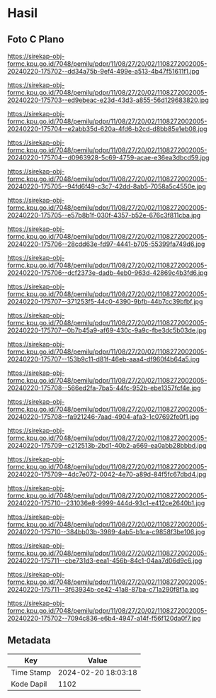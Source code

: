 # Hasil

## Foto C Plano

https://sirekap-obj-formc.kpu.go.id/7048/pemilu/pdpr/11/08/27/20/02/1108272002005-20240220-175702--dd34a75b-9ef4-499e-a513-4b47f51611f1.jpg

https://sirekap-obj-formc.kpu.go.id/7048/pemilu/pdpr/11/08/27/20/02/1108272002005-20240220-175703--ed9ebeac-e23d-43d3-a855-56d129683820.jpg

https://sirekap-obj-formc.kpu.go.id/7048/pemilu/pdpr/11/08/27/20/02/1108272002005-20240220-175704--e2abb35d-620a-4fd6-b2cd-d8bb85e1eb08.jpg

https://sirekap-obj-formc.kpu.go.id/7048/pemilu/pdpr/11/08/27/20/02/1108272002005-20240220-175704--d0963928-5c69-4759-acae-e36ea3dbcd59.jpg

https://sirekap-obj-formc.kpu.go.id/7048/pemilu/pdpr/11/08/27/20/02/1108272002005-20240220-175705--94fd6f49-c3c7-42dd-8ab5-7058a5c4550e.jpg

https://sirekap-obj-formc.kpu.go.id/7048/pemilu/pdpr/11/08/27/20/02/1108272002005-20240220-175705--e57b8b1f-030f-4357-b52e-676c3f811cba.jpg

https://sirekap-obj-formc.kpu.go.id/7048/pemilu/pdpr/11/08/27/20/02/1108272002005-20240220-175706--28cdd63e-fd97-4441-b705-55399fa749d6.jpg

https://sirekap-obj-formc.kpu.go.id/7048/pemilu/pdpr/11/08/27/20/02/1108272002005-20240220-175706--dcf2373e-dadb-4eb0-963d-42869c4b3fd6.jpg

https://sirekap-obj-formc.kpu.go.id/7048/pemilu/pdpr/11/08/27/20/02/1108272002005-20240220-175707--371253f5-44c0-4390-9bfb-44b7cc39bfbf.jpg

https://sirekap-obj-formc.kpu.go.id/7048/pemilu/pdpr/11/08/27/20/02/1108272002005-20240220-175707--0b7b45a9-af69-430c-9a9c-fbe3dc5b03de.jpg

https://sirekap-obj-formc.kpu.go.id/7048/pemilu/pdpr/11/08/27/20/02/1108272002005-20240220-175707--153b9c11-d81f-46eb-aaa4-df960f4b64a5.jpg

https://sirekap-obj-formc.kpu.go.id/7048/pemilu/pdpr/11/08/27/20/02/1108272002005-20240220-175708--566ed2fa-7ba5-44fc-952b-ebe1357fcf4e.jpg

https://sirekap-obj-formc.kpu.go.id/7048/pemilu/pdpr/11/08/27/20/02/1108272002005-20240220-175708--fa921246-7aad-4904-afa3-1c07692fe0f1.jpg

https://sirekap-obj-formc.kpu.go.id/7048/pemilu/pdpr/11/08/27/20/02/1108272002005-20240220-175709--c212513b-2bd1-40b2-a669-ea0abb28bbbd.jpg

https://sirekap-obj-formc.kpu.go.id/7048/pemilu/pdpr/11/08/27/20/02/1108272002005-20240220-175709--4dc7e072-0042-4e70-a89d-84f5fc67dbd4.jpg

https://sirekap-obj-formc.kpu.go.id/7048/pemilu/pdpr/11/08/27/20/02/1108272002005-20240220-175710--231036e8-9999-444d-93c1-e412ce2640b1.jpg

https://sirekap-obj-formc.kpu.go.id/7048/pemilu/pdpr/11/08/27/20/02/1108272002005-20240220-175710--384bb03b-3989-4ab5-b1ca-c9858f3be106.jpg

https://sirekap-obj-formc.kpu.go.id/7048/pemilu/pdpr/11/08/27/20/02/1108272002005-20240220-175711--cbe731d3-eea1-456b-84c1-04aa7d06d9c6.jpg

https://sirekap-obj-formc.kpu.go.id/7048/pemilu/pdpr/11/08/27/20/02/1108272002005-20240220-175711--3f63934b-ce42-41a8-87ba-c71a290f8f1a.jpg

https://sirekap-obj-formc.kpu.go.id/7048/pemilu/pdpr/11/08/27/20/02/1108272002005-20240220-175702--7094c836-e6b4-4947-a14f-f56f120da0f7.jpg


## Metadata

| Key        | Value               |
| ---------- | ------------------- |
| Time Stamp | 2024-02-20 18:03:18 |
| Kode Dapil | 1102                |



